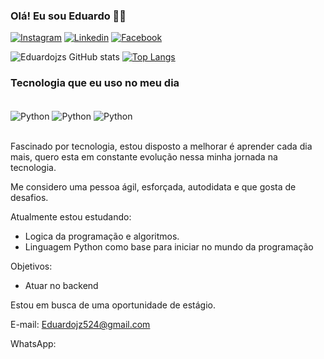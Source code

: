 ### Olá! Eu sou Eduardo 👋🏾


[![Instagram](https://img.shields.io/badge/Instagram-E4405F?style=for-the-badge&logo=instagram&logoColor=white)](https://www.instagram.com/eduardojzs22/)
[![Linkedin](https://img.shields.io/badge/LinkedIn-0077B5?style=for-the-badge&logo=linkedin&logoColor=white)](https://www.linkedin.com/in/eduardo-jos%C3%A9-072183239/)
[![Facebook](https://img.shields.io/badge/Facebook-1877F2?style=for-the-badge&logo=facebook&logoColor=white
)](https://www.facebook.com/eduardo.jose.988/)

![Eduardojzs GitHub stats](https://github-readme-stats.vercel.app/api?username=Eduardojzs&show_icons=true&theme=radical)
[![Top Langs](https://github-readme-stats.vercel.app/api/top-langs/?username=Eduardojzs)](https://github.com/anuraghazra/github-readme-stats)

### Tecnologia que eu uso no meu dia

<div style = "display: inline_block"><br/><img  align="center" alt = "Python" src="https://img.shields.io/badge/Python-14354C?style=for-the-badge&logo=python&logoColor=white" />
<img  align="center" alt = "Python" src="https://img.shields.io/badge/Java-ED8B00?style=for-the-badge&logo=openjdk&logoColor=white" />
<img  align="center" alt = "Python" src="https://img.shields.io/badge/Django-092E20?style=for-the-badge&logo=django&logoColor=white" />

</div><br/>

Fascinado por tecnologia, estou disposto a melhorar é aprender cada dia mais, quero esta em constante evolução nessa minha jornada na tecnologia.

Me considero uma pessoa ágil, esforçada, autodidata e que gosta de desafios.

Atualmente estou estudando:
- Logica da programação e algoritmos. 
- Linguagem Python como base para iniciar no mundo da programação

Objetivos:
- Atuar no backend

Estou em busca de uma oportunidade de estágio.

E-mail: Eduardojz524@gmail.com

WhatsApp:
